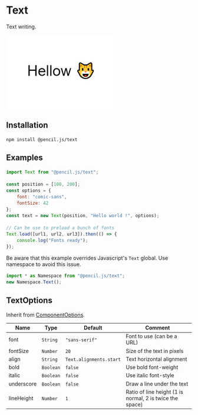 # Text

Text writing.

![Text example](../../media/examples/text.png)


## Installation

    npm install @pencil.js/text


## Examples

```js
import Text from "@pencil.js/text";

const position = [100, 200];
const options = {
    font: "comic-sans",
    fontSize: 42
};
const text = new Text(position, "Hello world !", options);

// Can be use to preload a bunch of fonts
Text.load([url1, url2, url3]).then(() => {
    console.log("Fonts ready");
});
```

Be aware that this example overrides Javascript's `Text` global. Use namespace to avoid this issue.

```js
import * as Namespace from "@pencil.js/text";
new Namespace.Text();
```

## TextOptions
Inherit from [ComponentOptions](../component/readme.md#componentoptions).

| Name | Type | Default | Comment |
| ---- | ---- | ------- | ------- |
|font |`String` |`"sans-serif"` |Font to use (can be a URL) |
|fontSize |`Number` |`20` |Size of the text in pixels |
|align |`String` |`Text.alignments.start` |Text horizontal alignment |
|bold |`Boolean` |`false` |Use bold font-weight |
|italic |`Boolean` |`false` |Use italic font-style |
|underscore |`Boolean` |`false` |Draw a line under the text |
|lineHeight |`Number` |`1` |Ratio of line height (1 is normal, 2 is twice the space) |

